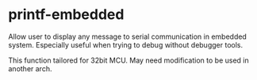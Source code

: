 # printf-embedded
Allow user to display any  message to serial communication in embedded system. Especially useful when trying to debug without debugger tools.

This function tailored for 32bit MCU. May need modification to be used in another arch.
